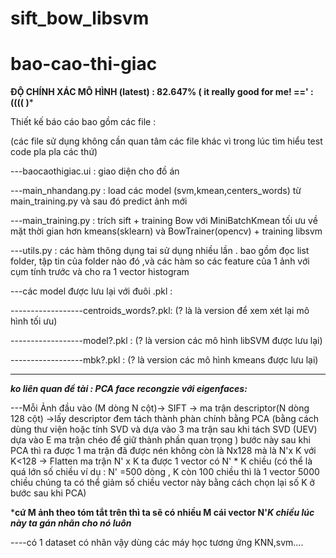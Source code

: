 # sift_bow_libsvm


# bao-cao-thi-giac

****ĐỘ CHÍNH XÁC MÔ HÌNH (latest) : 82.647% ( it really good for me!   =='   :((((    )*****

Thiết kế báo cáo bao gồm các file :

(các file sử dụng không cần quan tâm các file khác vì trong lúc tìm hiểu test code pla pla các thứ)

---baocaothigiac.ui : giao diện cho đồ án


---main_nhandang.py : load các model (svm,kmean,centers_words) từ main_training.py và sau đó predict ảnh mới


---main_training.py : trích sift + training Bow với MiniBatchKmean tối ưu về mặt thời gian hơn kmeans(sklearn) 
và BowTrainer(opencv) + training libsvm


---utils.py : các hàm thông dụng tai sử dụng nhiều lần . bao gồm đọc list folder, tập tin của folder nào đó
,và các hàm so các feature của 1 ảnh với cụm tính trước và cho ra 1 vector histogram


---các model được lưu lại với đuôi .pkl :
        
------------------centroids_words?.pkl: (? là là version để xem xét lại mô hình tối ưu)

------------------model?.pkl : (? là version các mô hình libSVM được lưu lại)

------------------mbk?.pkl : (? là version các mô hình kmeans được lưu lại)





****************************************************************************************************************************************

***ko liên quan đề tài : PCA face recongzie với eigenfaces:***

---Mỗi Ảnh đầu vào (M dòng N cột)-> SIFT -> ma trận descriptor(N dòng 128 cột) ->lấy descriptor đem tách thành phàn chính bằng PCA (bằng cách dùng thư viện hoặc tính SVD và dựa vào 3 ma trận sau khi tách SVD (UEV)  dựa vào E ma trận chéo để giữ thành phần quan trọng ) bước này sau khi PCA thì ra được 1 ma trận đã được nén không còn là Nx128 mà là N'x K với K<128 -> Flatten ma trận N' x  K ta được 1 vector có N' * K chiều (có thể là quá lớn số chiều ví dụ : N' =500 dòng , K còn 100 chiều thì là 1 vector 5000 chiều  chúng ta có thể giảm số chiều vector này bằng cách chọn lại số K ở bước sau khi PCA)

***cứ M ảnh theo tóm tắt trên thì ta sẽ có nhiều M cái vector N'*K chiều lúc này ta gán nhãn cho nó luôn***

----có 1 dataset có nhãn vậy dùng các máy học tương ứng KNN,svm....


